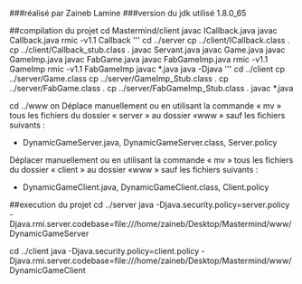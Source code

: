 ###réalisé par Zaineb Lamine
###version du jdk utilisé 1.8.0_65

##compilation du projet
cd Mastermind/client
javac ICallback.java
javac Callback.java
rmic -v1.1 Callback
'''
cd ../server
cp ../client/ICallback.class .
cp ../client/Callback_stub.class .
javac Servant.java
javac Game.java
javac GameImp.java
javac FabGame.java
javac FabGameImp.java
rmic -v1.1 GameImp
rmic -v1.1 FabGameImp
javac *.java
java -Djava
'''
cd ../client
cp ../server/Game.class
cp ../server/GameImp_Stub.class .
cp ../server/FabGame.class .
cp ../server/FabGameImp_Stub.class .
javac *.java


cd ../www
on Déplace manuellement ou en utilisant la commande « mv » tous les fichiers du
dossier « server » au dossier «www » sauf les fichiers suivants :
- DynamicGameServer.java, DynamicGameServer.class, Server.policy

Déplacer manuellement ou en utilisant la commande « mv » tous les fichiers du
dossier « client » au dossier «www » sauf les fichiers suivants :
- DynamicGameClient.java, DynamicGameClient.class, Client.policy

##execution du projet
cd ../server
java -Djava.security.policy=server.policy -Djava.rmi.server.codebase=file:///home/zaineb/Desktop/Mastermind/www/ DynamicGameServer

cd ../client
java -Djava.security.policy=client.policy -Djava.rmi.server.codebase=file:///home/zaineb/Desktop/Mastermind/www/ DynamicGameClient

